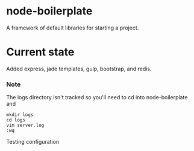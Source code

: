 node-boilerplate
================

A framework of default libraries for starting a project.

# Current state

Added express, jade templates, gulp, bootstrap, and redis.

### Note

The logs directory isn't tracked so you'll need to cd into node-boilerplate and

    mkdir logs
    cd logs
    vim server.log
    :wq

Testing configuration
